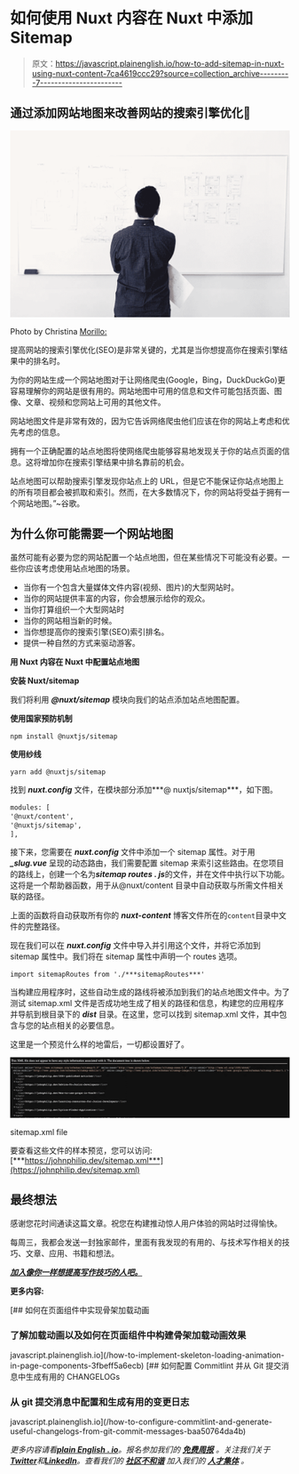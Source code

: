 # 如何使用 Nuxt 内容在 Nuxt 中添加 Sitemap

> 原文：<https://javascript.plainenglish.io/how-to-add-sitemap-in-nuxt-using-nuxt-content-7ca4619ccc29?source=collection_archive---------7----------------------->

## 通过添加网站地图来改善网站的搜索引擎优化🎉

![](img/563f971fc8b592a6744b15fcb3a0e363.png)

Photo by Christina [Morillo:](https://www.pexels.com/photo/man-standing-infront-of-white-board-1181345/)

提高网站的搜索引擎优化(SEO)是非常关键的，尤其是当你想提高你在搜索引擎结果中的排名时。

为你的网站生成一个网站地图对于让网络爬虫(Google，Bing，DuckDuckGo)更容易理解你的网站是很有用的。网站地图中可用的信息和文件可能包括页面、图像、文章、视频和您网站上可用的其他文件。

网站地图文件是非常有效的，因为它告诉网络爬虫他们应该在你的网站上考虑和优先考虑的信息。

拥有一个正确配置的站点地图将使网络爬虫能够容易地发现关于你的站点页面的信息。这将增加你在搜索引擎结果中排名靠前的机会。

站点地图可以帮助搜索引擎发现你站点上的 URL，但是它不能保证你站点地图上的所有项目都会被抓取和索引。然而，在大多数情况下，你的网站将受益于拥有一个网站地图。”~谷歌。

## **为什么你可能需要一个网站地图**

虽然可能有必要为您的网站配置一个站点地图，但在某些情况下可能没有必要。一些你应该考虑使用站点地图的场景。

*   当你有一个包含大量媒体文件内容(视频、图片)的大型网站时。
*   当你的网站提供丰富的内容，你会想展示给你的观众。
*   当你打算组织一个大型网站时
*   当你的网站相当新的时候。
*   当你想提高你的搜索引擎(SEO)索引排名。
*   提供一种自然的方式来驱动游客。

**用 Nuxt 内容在 Nuxt 中配置站点地图**

**安装 Nuxt/sitemap**

我们将利用 ***@nuxt/sitemap*** 模块向我们的站点添加站点地图配置。

**使用国家预防机制**

```
npm install @nuxtjs/sitemap
```

**使用纱线**

```
yarn add @nuxtjs/sitemap
```

找到 ***nuxt.config*** 文件，在模块部分添加***@ nuxtjs/sitemap***，如下图。

```
modules: [
'@nuxt/content',    
'@nuxtjs/sitemap',
],
```

接下来，您需要在 ***nuxt.config*** 文件中添加一个 sitemap 属性。对于用 ***_slug.vue*** 呈现的动态路由，我们需要配置 sitemap 来索引这些路由。在您项目的路线上，创建一个名为***sitemap routes . js***的文件，并在文件中执行以下功能。这将是一个帮助器函数，用于从@nuxt/content 目录中自动获取与所需文件相关联的路径。

上面的函数将自动获取所有你的 ***nuxt-content*** 博客文件所在的`content`目录中文件的完整路径。

现在我们可以在 ***nuxt.config*** 文件中导入并引用这个文件，并将它添加到 sitemap 属性中。我们将在 sitemap 属性中声明一个 routes 选项。

```
import sitemapRoutes from './***sitemapRoutes***'
```

当构建应用程序时，这些自动生成的路线将被添加到我们的站点地图文件中。为了测试 sitemap.xml 文件是否成功地生成了相关的路径和信息，构建您的应用程序并导航到根目录下的 ***dist*** 目录。在这里，您可以找到 sitemap.xml 文件，其中包含与您的站点相关的必要信息。

这里是一个预览什么样的地雷后，一切都设置好了。

![](img/fbdcac23a867f36ee104721746e32627.png)

sitemap.xml file

要查看这些文件的样本预览，您可以访问:[***https://johnphilip.dev/sitemap.xml***](https://johnphilip.dev/sitemap.xml)

## **最终想法**

感谢您花时间通读这篇文章。祝您在构建推动惊人用户体验的网站时过得愉快。

每周三，我都会发送一封独家邮件，里面有我发现的有用的、与技术写作相关的技巧、文章、应用、书籍和想法。

[***加入像你一样想提高写作技巧的人吧。***](https://artisanal-thinker-2556.ck.page/6e2ba71172)

**更多内容:**

[](/how-to-implement-skeleton-loading-animation-in-page-components-3fbeff5a6ecb) [## 如何在页面组件中实现骨架加载动画

### 了解加载动画以及如何在页面组件中构建骨架加载动画效果

javascript.plainenglish.io](/how-to-implement-skeleton-loading-animation-in-page-components-3fbeff5a6ecb) [](/how-to-configure-commitlint-and-generate-useful-changelogs-from-git-commit-messages-baa50764da4b) [## 如何配置 Commitlint 并从 Git 提交消息中生成有用的 CHANGELOGs

### 从 git 提交消息中配置和生成有用的变更日志

javascript.plainenglish.io](/how-to-configure-commitlint-and-generate-useful-changelogs-from-git-commit-messages-baa50764da4b) 

*更多内容请看*[***plain English . io***](https://plainenglish.io/)*。报名参加我们的* [***免费周报***](http://newsletter.plainenglish.io/) *。关注我们关于*[***Twitter***](https://twitter.com/inPlainEngHQ)**和*[***LinkedIn***](https://www.linkedin.com/company/inplainenglish/)*。查看我们的* [***社区不和谐***](https://discord.gg/GtDtUAvyhW) *加入我们的* [***人才集体***](https://inplainenglish.pallet.com/talent/welcome) *。**